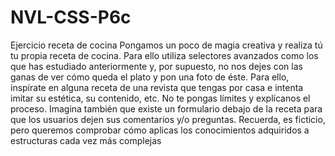 # NVL-CSS-P6c
Ejercicio receta de cocina
Pongamos un poco de magia creativa y realiza tú tu propia receta de cocina. 
Para ello utiliza selectores avanzados como los que has estudiado anteriormente y, por supuesto, 
no nos dejes con las ganas de ver cómo queda el plato y pon una foto de éste.
Para ello, inspírate en alguna receta de una revista que tengas por casa e intenta imitar su estética, su contenido, etc. 
No te pongas límites y explícanos el proceso.
Imagina también que existe un formulario debajo de la receta para que los usuarios dejen sus comentarios y/o preguntas. 
Recuerda, es ficticio, pero queremos comprobar cómo aplicas los conocimientos adquiridos a estructuras cada vez más complejas
